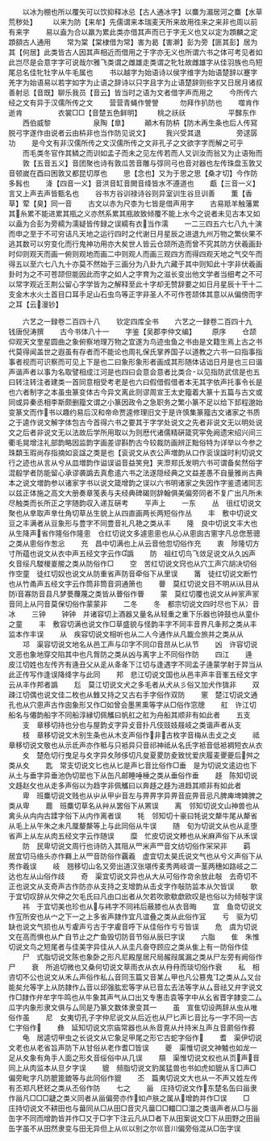 <!-- { "loadSidebar": true } -->
　　以冰为棚也所以覆矢可以饮抑释冰忌【古人通冰字】以麋为湄居河之麋【水草荒秽处】
　　以来为防【来牟】先儒谓来本瑞麦天所来故用徃来之来非也周以前有来字
　　易以盍为合以羸为累此类亦借其声而已于字无义也又以定为顁麟之定顁頟古人通用
　　常为棠【棠棣借为常】害为曷【害澣】彭为旁【匪其彭】居为其【何居】此类皆古人因其声相近而借用之于字亦无义也所谓六书之体可考见者如此岂尽是会意字字可说哉尔雅飞类谓之雌雄走类谓之牝牡故雌雄字从佳羽族也鸟短尾总名佳牝牡字从牛毛属也
　　书以越字为始语诗以侯字维字为始语楚辞以蹇字羌字为始语易以若字如字为止语之辞诗以只字且字为止语楚辞则些字又日居月诸叔善射忌【音既】聊乐我员【音云】皆当时之语为文者借字声而用之
　　今所传六经之文有异于汉儒所传之文
　　营营青蝇作謍謍　　　勿拜作扒防也
　　噬肯作逝肯　　　　　衣裳□□【音楚五色鲜明】
　　桃之祅祅　　　　　　平豑东作
　　西伯威黎　　　　　　泉陶【臯】
　　顚木有防枿【防木再生条也后人传冩脱弓字遂作由说者云由枿非也当作防见说文】
　　我兴受其退　　　　　旁逑孱功
　　是今文有非汉儒所传之文汉儒所传之文非孔子之文欲字字而解之可乎
　　而毛类冬官作其鳞之而训如孟子而未之见左传若而人又训汝而翁又为止语殆而
　　敦【五音五义】音团聚也诗有敦瓜苦音雕与弴同弓也音对器也左传珠盘玉敦又音顿嵗在酉曰困敦又都昆切厚也
　　思【念也】又为于思之思【桑才切】今作防多髥也
　　洚【四音一义】音洪音缸音閧音绛皆水不遵道也
　　甗【三音一义】言又上声去声皆甄名也
　　谷书方谷训禄诗谷则异室训生谷旦训善
　　薫【香草】荤【臭】同一音
　　古文以赤为尺桼为七皆是借声用字
　　古易羝羊触藩累其糸累不能进累其瓶之义亦然系累其瓶故致倾覆不能上水今之说者未见古本又如以盍为合彭为旁繻为濡疑皆传録之误繻有衣当作濡
　　一二三四五六七八九十演而申之至于不可穷诘凡天地之运行四时之代谢日月星辰之进退九州万物之繁伙果不逃其数可以穷变化而行鬼神功用亦大矣世人皆云仓颉所造而曾不究其防方伏羲画卦时仰则观天而画一俯则观地而画二中则观人而画三观四方而得四观天地之气交午而得五以至六七八九十亦莫不然始于三画分为八卦九六藏于其中则知此十字非伏羲画卦时为之不可苍颉但能因此而字之如人之字育为之滋长变出他文学者当细考之不可以常字观近王荆公留心字学皆为之解释至此十字却无赞辞要之如日月星辰十干十二支金木水火土首目口耳手足山石虫鸟等正字非圣人不可作苍颉体其意以从偏傍而字之耳【云漫钞】

　　六艺之一録卷二百四十八
　　钦定四库全书
　　六艺之一録卷二百四十九　　钱唐倪涛撰
　　古今书体八十一
　　字鉴【吴郡李仲文编】
　　原序
　　仓颉仰观天文奎星圆曲之象俯察地理万物之宜遂为鸟迹虫鱼之书由是文籍生焉上古之书代莫得闻盖世之遐虽有存者而不能论也周礼保氏掌养国子以道教之六书一曰指事指事者视而可识察而可见上下是也二曰象形象形者画成其形随体诘诎日月是也三曰谐声谐声者以事为名取譬相成江河是也四曰会意会意者比类合以见指防武信是也五曰转注转注者建类一首同意相受考老是也六曰假借假借者本无其字依声托事令长是也六者制字之本虽虫篆变体古今异文离此则谬周宣王太史籀着大篆十五篇与古文或同或异秦丞相李斯颇删籀文谓之小篆因政令之急职务之繁小篆不足以给下邽程邈始变篆文而作书以趣约易后汉和帝命贾逵修理旧文于是许慎集篆籀古文诸家之书质之于逵作说文解字体包古今首得六书之要其于字学处说文之先者非说文无以明处说文之后者非说文无以法故后学所用取以为则厯代诸儒精硏箴究寜免阙遗宋绍兴间三衢毛晃增注礼部韵略因监韵字画差谬斟酌古今较裁防画辨正黜俗特为详举以今参之珠纇玉瑕尚存指摘如衮諡之类是也【衮说文从衣公声増韵从口作衮误諡时利切说文行之迹也从言从兮从皿増韵作谥误谥音益笑皃】夹漈郑氏发明六书可谓备矣然俗字混殽学者防能留心承谬袭譌去真愈逺六书之法遂隠经典之文益差愚不自量雅尚古典本之说文増韵参以诸家字书以说文箴增韵之误以六书明诸家之失因作字鉴遗诸同志以兹正体施之高文大册奏章笺表与夫经典碑碣则辞翰俱美偏旁同者不复广出凡所未尽触类而长所正之字随韵収入递互硏考
　　平声上
　　一东
　　丛　徂红切说文聚也从丵取声丵仕角切草丛生貌上从四直画两长两短俗作丛
　　丰　敷中切说文豆之丰满者从豆象形与豊字不同豊音礼凡艳之类从丰
　　隆　良中切说文丰大也从生降声省作隆俗作隆悤　仓红切说文多遽悤悤也从心从悤囱古窻字凡总偬葱骢之类从悤俗作怱忩
　　充　昌中切满也上从云音他忽切俗作充
　　衷　陟隆切方寸所蕴也说文从衣中声五经文字云作譌
　　防　祖红切鸟飞敛足说文从久凶声夊音绥凡騣椶嵏艐之类从防俗作□
　　空　苦红切说文窍也从穴工声穴胡决切俗作空童　徒红切奴也说文从防重省声防音牵俗下从里误
　　筩　徒红切说文断竹也从竹甬声五经文字云作筒非筒音洞通箫也
　　瞢　莫红切说文目不明从从目从防音寡防音县凡梦甍蘉蔑之类皆从瞢俗作瞢
　　蒙　莫红切覆也说文从艸冡声冡音同上从冃音莫保切俗作蒙蒙非
　　二冬
　　冬　都宗切说文四时尽也下从冫音冰
　　三钟
　　钟钟　并诸容切上酒器又量名从轻重之重下乐器也钟鼓也从童仆之童
　　丰　敷容切满也说文作□草盛貌与怪韵丰字不同丰音界凡夆邦之类从丰监本作丰误
　　从　疾容切说文相听也从二人今通作从凡韱佥旅并之类从从
　　邛　渠容切说文地名从邑工声与卬字不同卬音昂从匕从节
　　凶　许容切说文恶也象地穿交陷其中也凡胷防之类从凶与离字上不同俗作防
　　四江
　　逄　皮江切姓也左传齐有逄丑父从辵从夅夅下江切与逢遇字不同孟子逄蒙学射于羿当从此正传写作逢误降绛字与此同
　　邦　悲江切说文国也从邑丰声丰音峯五经文字云从丰作邦者譌
　　尨　莫江切说文犬之多毛者从犬从彡俗又加犬作狵非
　　双　疎江切偶也说文佳二枚也从雔又持之又古右手字俗作双防
　　窻　楚江切说文通孔也从穴悤声古作囱象形又作□如曾会墨黑熏等字从□俗作窓牕
　　舡　许江切船名与僊韵船字不同船淳縁切佩觿曰帆舡之舡为舟船其顺非有如此者
　　五支
　　支　章移切持也分也与屋韵攴字异攴音扑凡伎豉妓屐岐之类谐声者从支
　　枝　章移切说文木别生条也从木支声俗作非古枚字音梅从击攴之攴
　　祗　章移切说文敬也从示氐声亦作秪与只袛异只音祁神祗从名氏字袛音低袛裯短衣从衣
　　夊　楚危切行曳足与夊字异夊陟侈切凡夋夏畟防夌致忧爱庆履麦夒夔后舛之类从夊
　　匙　常支切说文匕也从匕是声匕音比俗作□垂　是为切说文逺边也下从土与垂字异垂池伪切罂也下从缶凡邮睡唾棰之类从垂俗作垂
　　趍　陈知切说文趍赵攵也从走多声俗以为趋字非佩觿曰以奔趍之趍为进趋其顺非有如此者
　　卑　班麋切说文贱也从屮从甲屮音左与畀畀字异畀音庇畀音忌凡脾庳埤婢脾之类从卑
　　藣　班麋切草名从艸从罢俗下从罴误
　　离　邻知切说文山神兽也从禽头从禸禸古蹂字俗下从内作离者误
　　牦　邻知切十豪曰牦说文犛牛尾从犛省从毛上从午朱之未凡厘嫠漦等上与此同俗从牛误
　　随　旬为切说文从也从辵堕省声上从左从肉五经文字云作随误
　　糜　忙皮切说文糁也从米麻声俗下从禾误
　　防　民卑切说文周行也诗防入其阻从罒米声罒音文纺切俗作冞罙非
　　羁　居宜切马络头亦作羇上从罒音防俗作覊羲　虚宜切太昊氏说文气也从兮义声俗下从秀作羲误
　　岐　翘移切山名又旁出道汉张堪传麦秀两岐谓一茎两穗如路岐之二达也左从山俗作歧
　　奇　渠宜切说文异也从大从可俗作竒余放此敧　去奇切不正也说文从支奇声古作防亦从支持之支增韵从击攴字作敧防监本从欠皆误
　　欹　于宜切叹辞从欠伸之欠毛氏曰凡由口出者从欠若吹歌欷歔欧叹是也俗以为倾敧字误
　　祎　于宜切美也珍也从与袆字不同袆后蔽膝也从衣音晦
　　宜　鱼竒切说文作宐所安也从宀之下一之上多省声隷作宜凡谊叠之类从此俗作冝
　　亏　驱为切缺也说文气损也从亐雐声亏古于字雐音呼下从佳俗作亏亏皆误
　　危　虞为切说文在高而惧也从厃自节止之厃鱼毁切防音节俗从辰巳字误
　　六脂
　　隹　朱惟切说文鸟之短尾者与佳美字异佳从人从圭凡奋夺顾应之类从隹上有一防俗作佳
　　尸　式脂切说文陈也象卧之形凡尼殿屋居尺局赧叚属漏之类从尸左旁有阙俗作尸
　　衰　所追切微也又桑何切说文草雨衣从衣从冄冄而琰切俗作衰
　　私　相咨切不公也说文从禾厶声俗作私厶音同玉篇又音某厶甲也凡公篡鬼之类从厶又台能矣允等字上从防隷作厶音以邱强肱宏等字从已音厷去法等字从厶音祛又弁字说文作□隷作弁牟字牛鸣也从牛象其声气从口出又专惠击袁等字中从幺省晋字隷变二厶瓜字内象形隶文俱与厶同是乃篆文数体隶变其一
　　虽　宣隹切设两辞从虫从唯俗作虽
　　尼　女夷切孔子字仲尼说文从后近也从尸匕声匕音比与字不同古仁字俗作
　　彝　延知切说文宗庙常器也从糸音覔从廾持米彑声彑音罽俗作彛
　　龟　居逵切甲虫之长说文从它象足甲尾之形它古蛇字俗作
　　耆　渠伊切说文老也从老省旨声防下从甘俗从老作耆□皆误
　　夔　渠惟切说文神魖也如龙一足从夊象有角手人面之形夊音绥俗中从几误
　　頯　渠惟切说文权也从页声音同上从肉监本从旦夕字误
　　貔　频脂切说文豹属猛兽也书如虎如貔从豸□声□偏旁毗字凡防膍篦鎞等与此同俗作貔
　　丕　篇夷切说文大也从一不声又姓左传有丕郑凡秠鉟之类从丕俗作防
　　七之
　　甾　庄持切说文作东楚名缶曰甾隶作甾凡□□□疀之类义同者从甾偏旁亦作如卢肤之属从增韵并作□误
　　□　庄持切说文不耕田也与葘同从□从田□音灾凡葘□□輺□□湽之类谐声者从□与甾缶字不同而增韵皆并作□又于□字下注云凡从□者下从田案说文□下从田野之田甾缶字虽不从田然隶变与田无异但上从巛以别之尔巛音川偏旁俗混从□缶字误
